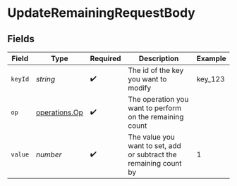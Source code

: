 # UpdateRemainingRequestBody


## Fields

| Field                                                             | Type                                                              | Required                                                          | Description                                                       | Example                                                           |
| ----------------------------------------------------------------- | ----------------------------------------------------------------- | ----------------------------------------------------------------- | ----------------------------------------------------------------- | ----------------------------------------------------------------- |
| `keyId`                                                           | *string*                                                          | :heavy_check_mark:                                                | The id of the key you want to modify                              | key_123                                                           |
| `op`                                                              | [operations.Op](../../models/operations/op.md)                    | :heavy_check_mark:                                                | The operation you want to perform on the remaining count          |                                                                   |
| `value`                                                           | *number*                                                          | :heavy_check_mark:                                                | The value you want to set, add or subtract the remaining count by | 1                                                                 |